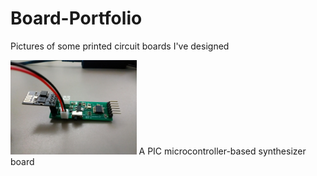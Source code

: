 # Board-Portfolio
Pictures of some printed circuit boards I've designed

<img src="semi-conductor.jpg" width="40%" class="center">
A PIC microcontroller-based synthesizer board
